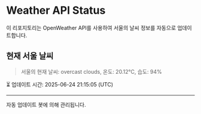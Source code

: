 
# Weather API Status

이 리포지토리는 OpenWeather API를 사용하여 서울의 날씨 정보를 자동으로 업데이트합니다.

## 현재 서울 날씨
> 서울의 현재 날씨: overcast clouds, 온도: 20.12°C, 습도: 94%

⏳ 업데이트 시간: 2025-06-24 21:15:05 (UTC)

---
자동 업데이트 봇에 의해 관리됩니다.
